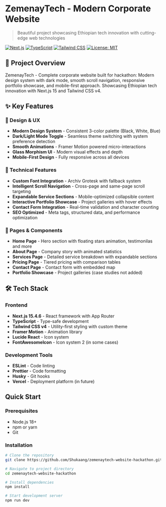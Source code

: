 # ZemenayTech - Modern Corporate Website

> Beautiful project showcasing Ethiopian tech innovation with cutting-edge web technologies

[![Next.js](https://img.shields.io/badge/Next.js-15.4.6-black)](https://nextjs.org/)
[![TypeScript](https://img.shields.io/badge/TypeScript-5.0-blue)](https://www.typescriptlang.org/)
[![Tailwind CSS](https://img.shields.io/badge/Tailwind%20CSS-v4-38bdf8)](https://tailwindcss.com/)
[![License: MIT](https://img.shields.io/badge/License-MIT-yellow.svg)](https://opensource.org/licenses/MIT)

## 🚀 Project Overview

ZemenayTech - Complete corporate website built for hackathon: Modern design system with dark mode, smooth scroll navigation, responsive portfolio showcase, and mobile-first approach. Showcasing Ethiopian tech innovation with Next.js 15 and Tailwind CSS v4.

## ✨ Key Features

### 🎨 Design & UX

- **Modern Design System** - Consistent 3-color palette (Black, White, Blue)
- **Dark/Light Mode Toggle** - Seamless theme switching with system preference detection
- **Smooth Animations** - Framer Motion powered micro-interactions
- **Glass Morphism UI** - Modern visual effects and depth
- **Mobile-First Design** - Fully responsive across all devices

### 🔧 Technical Features

- **Custom Font Integration** - Archiv Grotesk with fallback system
- **Intelligent Scroll Navigation** - Cross-page and same-page scroll targeting
- **Expandable Service Sections** - Mobile-optimized collapsible content
- **Interactive Portfolio Showcase** - Project galleries with hover effects
- **Contact Form Integration** - Real-time validation and character counting
- **SEO Optimized** - Meta tags, structured data, and performance optimization

### 📱 Pages & Components

- **Home Page** - Hero section with floating stars animation, testimonilas and more
- **About Page** - Company story with animated statistics
- **Services Page** - Detailed service breakdown with expandable sections
- **Pricing Page** - Tiered pricing with comparison tables
- **Contact Page** - Contact form with embedded map
- **Portfolio Showcase** - Project galleries (case studies not added)

## 🛠️ Tech Stack

### Frontend

- **Next.js 15.4.6** - React framework with App Router
- **TypeScript** - Type-safe development
- **Tailwind CSS v4** - Utility-first styling with custom theme
- **Framer Motion** - Animation library
- **Lucide React** - Icon system
- **FontAwesomeIcon** - Icon system 2 (in some cases)

### Development Tools

- **ESLint** - Code linting
- **Prettier** - Code formatting
- **Husky** - Git hooks
- **Vercel** - Deployment platform (in future)

## Quick Start

### Prerequisites

- Node.js 18+
- npm or yarn
- Git

### Installation

```bash
# Clone the repository
git clone https://github.com/Shukaang/zemenaytech-website-hackathon.git

# Navigate to project directory
cd zemenaytech-website-hackathon

# Install dependencies
npm install

# Start development server
npm run dev
```

